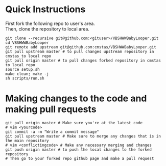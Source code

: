 # Quick Instructions

First fork the following repo to user's area.  
Then, clone the repository to local area.

    git clone --recursive git@github.com:<gituser>/VBSHWWBabyLooper.git
    cd VBSHWWBabyLooper
    git remote add upstream git@github.com:cmstas/VBSHWWBabyLooper.git
    git pull upstream master # to pull changes upstream repository in cmstas to local repo
    git pull origin master # to pull changes forked repository in cmstas to local repo
    source setup.sh
    make clean; make -j
    sh scripts/run.sh

# Making changes to the code and making pull requests

    git pull origin master # Make sure you're at the latest code
    # vim <yourcode>
    git commit -a -m "Write a commit message"
    git pull upstream master # Make sure to merge any changes that is in the main repository
    # vim <conflictingcode> # Make any necessary merging and changes
    git push origin master # to push the local changes to the forked repository
    # Then go to your forked repo github page and make a pull request

